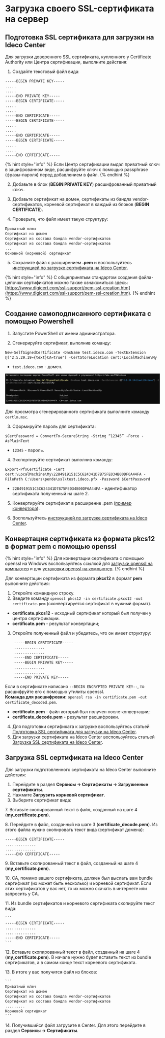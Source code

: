 # Загрузка своего SSL-сертификата на сервер

## Подготовка SSL сертификата для загрузки на Ideco Center
Для загрузки доверенного SSL сертификата, купленного у Certificate Authority или Центра сертификации, выполните действия:

1. Создайте текстовый файл вида:

```
-----BEGIN PRIVATE KEY-----
.....
.....
-----END PRIVATE KEY-----
-----BEGIN CERTIFICATE-----
.....
.....
-----END CERTIFICATE-----
-----BEGIN CERTIFICATE-----
.....
.....
-----END CERTIFICATE-----
-----BEGIN CERTIFICATE-----
.....
.....
-----END CERTIFICATE-----
```

{% hint style="info" %}
Если Центр сертификации выдал приватный ключ в зашифрованном виде, расшифруйте ключ с помощью passphrase (фразы-пароля) перед добавлением в файл. 
{% endhint %}

2. Добавьте в блок (**BEGIN PRIVATE KEY**) расшифрованный приватный ключ.

3. Добавьте сертификат на домен, сертификаты из бандла vendor-сертификатов, корневой сертификат в каждый из блоков (**BEGIN CERTIFICATE**).

4. Проверьте, что файл имеет такую структуру:

```
Приватный ключ
Сертификат на домен
Сертификат из состава бандла vendor-сертификатов
Сертификат из состава бандла vendor-сертификатов
...
Основной (корневой) сертификат
```

5. Сохраните файл с расширением **.pem** и воспользуйтесь [инструкцией по загрузке сертификата на Ideco Center](#zagruzka-ssl-sertifikata-na-utm).

{% hint style="info" %}
С общепринятым стандартом создания файла-цепочки сертификатов можно также ознакомиться здесь: [https://www.digicert.com/ssl-support/pem-ssl-creation.htm](https://www.digicert.com/ssl-support/pem-ssl-creation.htm).
{% endhint %}

## Создание самоподписанного сертификата c помощью Powershell

1. Запустите PowerShell от имени администратора.

2. Сгенерируйте сертификат, выполнив команду:

```
New-SelfSignedCertificate -DnsName test.ideco.com -TextExtension @("2.5.29.19={text}CA=true") -CertStoreLocation cert:\LocalMachine\My
```

* `test.ideco.com` - домен.

![](../../../../.gitbook/assets/upload-ssl-certificate-to-server.png)

Для просмотра сгенерированного сертификата выполните команду `certlm.msc`.

3. Сформируйте пароль для сертификата:

```
$CertPassword = ConvertTo-SecureString -String “12345” -Force -AsPlainText
```

* `12345` - пароль.

4. Экспортируйте сертификат выполнив команду:

```
Export-PfxCertificate -Cert cert:\LocalMachine\My\2284919151C5C624341D7B75FE034B00DF6A44FA -FilePath C:\Users\pende\ssl\test.ideco.pfx -Password $CertPassword
```

* `2284919151C5C624341D7B75FE034B00DF6A44FA` - идентификатор сертификата полученный на шаге 2.

5. Конвертируйте сертификат в расширение .pem ([пример конвертора](https://www.leaderssl.ru/tools/ssl_converter)).

6. Воспользуйтесь [инструкцией по загрузке сертификата на Ideco Center](#zagruzka-ssl-sertifikata-na-utm).

## Конвертация сертификата из формата pkcs12 в формат pem с помощью openssl

{% hint style="info" %}
Для конвертации сертификата с помощью openssl на Windows воспользуйтесь ссылкой для [загрузки openssl на компьютер](http://slproweb.com/products/Win32OpenSSL.html) и для [установки openssl на компьютер](http://iljin-oleg.blogspot.com/2012/12/openssl-openssl-ssl-secure-socket-layer.html).
{% endhint %}

Для конвертации сертификата из формата **pkcs12** в формат **pem** выполните действия:
1. Откройте командную строку.
2. Введите команду `openssl pkcs12 -in certificate.pkcs12 -out certificate.pem` (сконвертируется сертификат в нужный формат).

* **certificate.pkcs12** - исходный сертификат который был получен у центра сертификации.
* **certificate.pem** - результат конвертации;

3. Откройте полученный файл и убедитесь, что он имеет структуру:

```
    -----BEGIN CERTIFICATE-----
    ..............
    ..............
    -----END CERTIFICATE-----
    -----BEGIN PRIVATE KEY-----
    ..............
    ..............
    -----END PRIVATE KEY-----
   ```

Если в сертификате написано `--BEGIN ENCRYPTED PRIVATE KEY--`, то расшифруйте его с помощью утилиты openssl.\
**Команда для расшифровки:** `openssl rsa -in certificate.pem -out certificate_decoded.pem`. 

* **certificate.pem** - файл который был получен после конвертации;
* **certificate\_decode.pem** - результат расшифровки.

4. Для подготовки сертификата к загрузке воспользуйтесь статьей [Подготовка SSL сертификата для загрузки на Ideco Center](#podgotovka-ssl-sertifikata-dlya-zagruzki-na-utm).
5. Для загрузки сертификата на Ideco Center воспользуйтесь статьей [Загрузка SSL сертификата на Ideco Center](#zagruzka-ssl-sertifikata-na-utm).

## Загрузка SSL сертификата на Ideco Center

Для загрузки подготовленного сертификата на Ideco Center выполните действия:
1. Перейдите в раздел **Сервисы -> Сертификаты -> Загруженные сертификаты**.
2. Нажмите **Загрузить корневой сертификат**.
3. Выберите сертификат вида: 

7\. Вставьте скопированный текст в файл, созданный на шаге 4 \(**my\_certificate.pem**\).

8\. Перейдите в файл, созданный на шаге 3 \(**certificate\_decode.pem**\). Из этого файла нужно скопировать текст вида \(сертификат домена\):

   ```
   -----BEGIN CERTIFICATE-----
   ..............
   ..............
   -----END CERTIFICATE-----
   ```

9\.  Вставьте скопированный текст в файл, созданный на шаге 4 \(**my\_certificate.pem**\).

10\.  CA, помимо вашего сертификата, должен был выслать вам bundle сертификат \(их может быть несколько\) и корневой сертификат. Если этих сертификатов у вас нет, то их можно скачать в интернете или запросить у CA.

11\.  Из bundle сертификатов и корневого сертификата скопируйте текст вида:

    ```
    -----BEGIN CERTIFICATE-----
    ..............
    ..............
    -----END CERTIFICATE-----
    ```

12\.  Вставьте скопированный текст в файл, созданный на шаге 4 \(**my\_certificate.pem**\). В начале нужно будет вставить текст из bundle сертификатов, а в самом конце текст корневого сертификата.

13\. В итоге у вас получится файл из блоков:

    ```
    Приватный ключ
    Сертификат на домен
    Сертификат из состава бандла vendor-сертификатов
    Сертификат из состава бандла vendor-сертификатов
    .........
    Корневой сертификат
    ```

14\.  Получившийся файл загрузите в Center. Для этого перейдите в раздел **Сервисы -> Сертификаты**.
